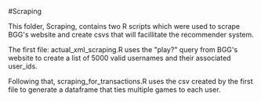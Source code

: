 #Scraping

This folder, Scraping, contains two R scripts which were used to scrape BGG's
website and create csvs that will facillitate the recommender system.

The first file: actual_xml_scraping.R uses the "play?" query from BGG's website to 
create a list of 5000 valid usernames and their associated user_ids. 

Following that, scraping_for_transactions.R uses the csv created by  the first file 
to generate a dataframe that ties multiple games to each user. 